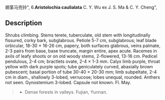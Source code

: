 翅茎马兜铃",
6.**Aristolochia caulialata** C. Y. Wu ex J. S. Ma & C. Y. Cheng",

## Description
Shrubs climbing. Stems terete, tuberculate, old stem with longitudinally fissured, corky bark, subglabrous. Petiole 5-7 cm, subglabrous; leaf blade orbicular, 18-30 × 16-26 cm, papery, both surfaces glabrous, veins palmate, 2-3 pairs from base, base truncate, margin entire, apex acute. Racemes in axils of leafy shoots or on old woody stems, 2-flowered, 13-16 cm. Pedicel pendulous, 2-4 cm; bractlets ovate, 2-4 × 1-3 mm. Calyx limb purple, throat yellow with dark purple spots; tube geniculately curved, abaxially brown pubescent; basal portion of tube 30-40 × 20-30 mm; limb subpeltate, 2-4 cm in diam., shallowly 3-lobed, verrucose; lobes unequal, rounded. Anthers not seen. Gynostemium 3-lobed. Capsule not known. Fl. May.

> * Dense forests in valleys. Fujian, Yunnan.
